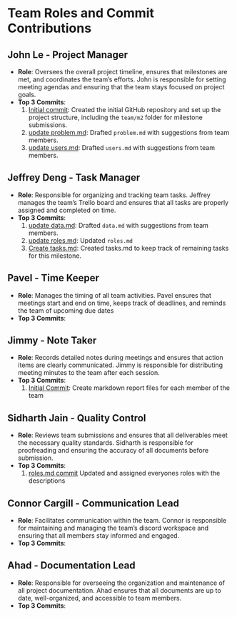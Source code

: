 # Team Roles and Commit Contributions

## John Le - Project Manager
- **Role**: Oversees the overall project timeline, ensures that milestones are met, and coordinates the team’s efforts. John is responsible for setting meeting agendas and ensuring that the team stays focused on project goals.
- **Top 3 Commits**:
  1. [Initial commit](https://github.com/johncle/CS326Team7/commit/7ffef6cc63f027a5ad35c68cec22401b6f9279b6): Created the initial GitHub repository and set up the project structure, including the `team/m2` folder for milestone submissions.
  2. [update problem.md](https://github.com/johncle/CS326Team7/commit/b23457f3797324eac858844615f7c51ba3308fb8): Drafted `problem.md` with suggestions from team members.
  3. [update users.md](https://github.com/johncle/CS326Team7/commit/bc74cfcf82c27a65a7dbfad1c777fe599d15acd8): Drafted `users.md` with suggestions from team members.

## Jeffrey Deng - Task Manager
- **Role**: Responsible for organizing and tracking team tasks. Jeffrey manages the team’s Trello board and ensures that all tasks are properly assigned and completed on time.
- **Top 3 Commits**:
  1. [update data.md](https://github.com/johncle/CS326Team7/commit/77e66dcd282025d7128ca9f0e408ac1ad27d6bb7): Drafted `data.md` with suggestions from team members.
  2. [update roles.md](https://github.com/johncle/CS326Team7/commit/d277b30b7f3049924648015d8f6586fce3c8d9fc): Updated `roles.md`
  3. [Create tasks.md](https://github.com/johncle/CS326Team7/commit/9144d9703d3ebeb0aedfcf54a03cad10d4a43171): Created tasks.md to keep track of remaining tasks for this milestone.
 
## Pavel - Time Keeper
- **Role**: Manages the timing of all team activities. Pavel ensures that meetings start and end on time, keeps track of deadlines, and reminds the team of upcoming due dates
- **Top 3 Commits**:

## Jimmy - Note Taker
- **Role**: Records detailed notes during meetings and ensures that action items are clearly communicated. Jimmy is responsible for distributing meeting minutes to the team after each session.
- **Top 3 Commits**:
  1. [Initial Commit](https://github.com/johncle/CS326Team7/commit/22967a182c1cfcfe35b2293190716dfd135ae1d0): Create markdown report files for each member of the team
 
## Sidharth Jain - Quality Control
- **Role**:  Reviews team submissions and ensures that all deliverables meet the necessary quality standards. Sidharth is responsible for proofreading and ensuring the accuracy of all documents before submission.
- **Top 3 Commits**:
  1. [roles.md commit](https://github.com/johncle/CS326Team7/commit/08764e1af923331a7d3c0626fd16149390b0117e)
Updated and assigned everyones roles with the descriptions

## Connor Cargill - Communication Lead
- **Role**:  Facilitates communication within the team. Connor is responsible for maintaining and managing the team’s discord workspace and ensuring that all members stay informed and engaged.
- **Top 3 Commits**:

## Ahad - Documentation Lead
- **Role**: Responsible for overseeing the organization and maintenance of all project documentation. Ahad ensures that all documents are up to date, well-organized, and accessible to team members. 
- **Top 3 Commits**:
